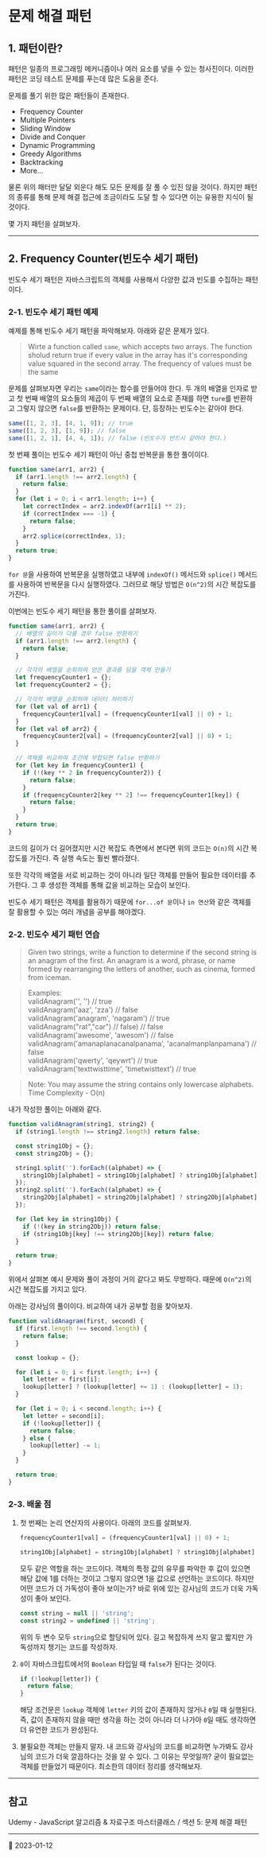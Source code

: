 # 문제 해결 패턴

## 1. 패턴이란?

패턴은 일종의 프로그래밍 메커니즘이나 여러 요소를 넣을 수 있는 청사진이다. 이러한 패턴은 코딩 테스트 문제를 푸는데 많은 도움을 준다.

문제를 풀기 위한 많은 패턴들이 존재한다.

- Frequency Counter
- Multiple Pointers
- Sliding Window
- Divide and Conquer
- Dynamic Programming
- Greedy Algorithms
- Backtracking
- More...

물론 위의 패터만 달달 외운다 해도 모든 문제를 잘 풀 수 있진 않을 것이다. 하지만 패턴의 종류를 통해 문제 해결 접근에 조금이라도 도달 할 수 있다면 이는 유용한 지식이 될 것이다.

몇 가지 패턴을 살펴보자.

---

## 2. Frequency Counter(빈도수 세기 패턴)

빈도수 세기 패턴은 자바스크립트의 객체를 사용해서 다양한 값과 빈도를 수집하는 패턴이다.

### 2-1. 빈도수 세기 패턴 예제

예제를 통해 빈도수 세기 패턴을 파악해보자. 아래와 같은 문제가 있다.

> Wirte a function called `same`, which accepts two arrays. The function sholud return true if every value in the array has it's corresponding value squared in the second array. The frequency of values must be the same

문제를 살펴보자면 우리는 `same`이라는 함수를 만들어야 한다. 두 개의 배열을 인자로 받고 첫 번째 배열의 요소들의 제곱이 두 번째 배열의 요소로 존재를 하면 `ture`를 반환하고 그렇지 않으면 `false`를 반환하는 문제이다. 단, 등장하는 빈도수는 같아야 한다.

```javascript
same([1, 2, 3], [4, 1, 9]); // true
same([1, 2, 3], [1, 9]); // false
same([1, 2, 1], [4, 4, 1]); // false (빈도수가 반드시 같아야 한다.)
```

첫 번째 풀이는 빈도수 세기 패턴이 아닌 중첩 반복문을 통한 풀이이다.

```javascript
function same(arr1, arr2) {
  if (arr1.length !== arr2.length) {
    return false;
  }
  for (let i = 0; i < arr1.length; i++) {
    let correctIndex = arr2.indexOf(arr1[i] ** 2);
    if (correctIndex === -1) {
      return false;
    }
    arr2.splice(correctIndex, 1);
  }
  return true;
}
```

`for 문`을 사용하여 반복문을 실행하였고 내부에 `indexOf()` 메서드와 `splice()` 메서드를 사용하여 반복문을 다시 실행하였다. 그러므로 해당 방법은 `O(n^2)`의 시간 복잡도를 가진다.

이번에는 빈도수 세기 패턴을 통한 풀이를 살펴보자.

```javascript
function same(arr1, arr2) {
  // 배열의 길이가 다를 경우 false 반환하기
  if (arr1.length !== arr2.length) {
    return false;
  }

  // 각각의 배열을 순회하여 얻은 결과를 담을 객체 만들기
  let frequencyCounter1 = {};
  let frequencyCounter2 = {};

  // 각각의 배열을 순회하며 데이터 처리하기
  for (let val of arr1) {
    frequencyCounter1[val] = (frequencyCounter1[val] || 0) + 1;
  }
  for (let val of arr2) {
    frequencyCounter2[val] = (frequencyCounter2[val] || 0) + 1;
  }

  // 객체를 비교하여 조건에 부합되면 false 반환하기
  for (let key in frequencyCounter1) {
    if (!(key ** 2 in frequencyCounter2)) {
      return false;
    }
    if (frequencyCounter2[key ** 2] !== frequencyCounter1[key]) {
      return false;
    }
  }
  return true;
}
```

코드의 길이가 더 길어졌지만 시간 복잡도 측면에서 본다면 위의 코드는 `O(n)`의 시간 복잡도를 가진다. 즉 실행 속도는 훨씬 빨라졌다.

또한 각각의 배열을 서로 비교하는 것이 아니라 일단 객체를 만들어 필요한 데이터를 추가한다. 그 후 생성한 객체를 통해 값을 비교하는 모습이 보인다.

빈도수 세기 패턴은 객체를 활용하기 때문에 `for...of 문`이나 `in 연산`와 같은 객체를 잘 활용할 수 있는 여러 개념을 공부를 해야겠다.

### 2-2. 빈도수 세기 패턴 연습

> Given two strings, write a function to determine if the second string is an anagram of the first. An anagram is a word, phrase, or name formed by rearranging the letters of another, such as cinema, formed from iceman.

> Examples:  
> validAnagram('', '') // true  
> validAnagram('aaz', 'zza') // false  
> validAnagram('anagram', 'nagaram') // true  
> validAnagram("rat","car") // false) // false  
> validAnagram('awesome', 'awesom') // false  
> validAnagram('amanaplanacanalpanama', 'acanalmanplanpamana') // false  
> validAnagram('qwerty', 'qeywrt') // true  
> validAnagram('texttwisttime', 'timetwisttext') // true

> Note: You may assume the string contains only lowercase alphabets.  
> Time Complexity - O(n)

내가 작성한 풀이는 아래와 같다.

```javascript
function validAnagram(string1, string2) {
  if (string1.length !== string2.length) return false;

  const string1Obj = {};
  const string2Obj = {};

  string1.split('').forEach((alphabet) => {
    string1Obj[alphabet] = string1Obj[alphabet] ? string1Obj[alphabet] + 1 : 1;
  });
  string2.split('').forEach((alphabet) => {
    string2Obj[alphabet] = string2Obj[alphabet] ? string2Obj[alphabet] + 1 : 1;
  });

  for (let key in string1Obj) {
    if (!(key in string2Obj)) return false;
    if (string1Obj[key] !== string2Obj[key]) return false;
  }

  return true;
}
```

위에서 살펴본 예시 문제와 풀이 과정이 거의 같다고 봐도 무방하다. 때문에 `O(n^2)`의 시간 복잡도를 가지고 있다.

아래는 강사님의 풀이이다. 비교하여 내가 공부할 점을 찾아보자.

```javascript
function validAnagram(first, second) {
  if (first.length !== second.length) {
    return false;
  }

  const lookup = {};

  for (let i = 0; i < first.length; i++) {
    let letter = first[i];
    lookup[letter] ? (lookup[letter] += 1) : (lookup[letter] = 1);
  }

  for (let i = 0; i < second.length; i++) {
    let letter = second[i];
    if (!lookup[letter]) {
      return false;
    } else {
      lookup[letter] -= 1;
    }
  }

  return true;
}
```

### 2-3. 배울 점

1. 첫 번째는 논리 연산자의 사용이다. 아래의 코드를 살펴보자.

   ```javascript
   frequencyCounter1[val] = (frequencyCounter1[val] || 0) + 1;

   string1Obj[alphabet] = string1Obj[alphabet] ? string1Obj[alphabet] + 1 : 1;
   ```

   모두 같은 역할을 하는 코드이다. 객체의 특정 값의 유무를 파악한 후 값이 있으면 해당 값에 1를 더하는 것이고 그렇지 않으면 1을 값으로 선언하는 코드이다. 하지만 어떤 코드가 더 가독성이 좋아 보이는가? 바로 위에 있는 강사님의 코드가 더욱 가독성이 좋아 보인다.

   ```javascript
   const string = null || 'string';
   const string2 = undefined || 'string';
   ```

   위의 두 변수 모두 `string`으로 할당되어 있다. 길고 복잡하게 쓰지 말고 짧지만 가독성까지 챙기는 코드를 작성하자.

2. `0`이 자바스크립트에서의 `Boolean` 타입일 때 `false`가 된다는 것이다.

   ```javascript
   if (!lookup[letter]) {
     return false;
   }
   ```

   해당 조건문은 `lookup` 객체에 `letter` 키의 값이 존재하지 않거나 `0`일 때 실행된다. 즉, 값이 존재하지 않을 때만 생각을 하는 것이 아니라 더 나가아 `0`일 때도 생각하면 더 유연한 코드가 완성된다.

3. 불필요한 객체는 만들지 말자. 내 코드와 강사님의 코드를 비교하면 누가봐도 강사님의 코드가 더욱 깔끔하다는 것을 알 수 있다. 그 이유는 무엇일까? 굳이 필요없는 객체를 만들었기 때문이다. 최소한의 데이터 정리를 생각해보자.

---

## 참고

Udemy - JavaScript 알고리즘 & 자료구조 마스터클래스 / 섹션 5: 문제 해결 패턴

---

📅 2023-01-12
